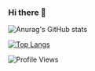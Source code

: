 ### Hi there 👋

![Anurag's GitHub stats](https://github-readme-stats.vercel.app/api?username=marumaru-work&show_icons=true&theme=radical)

[![Top Langs](https://github-readme-stats.vercel.app/api/top-langs/?username=marumaru-work)](https://github.com/anuraghazra/github-readme-stats)

![Profile Views](https://img.shields.io/badge/Profile-Views-blue)

<!--
**marumaru-work/marumaru-work** is a ✨ _special_ ✨ repository because its `README.md` (this file) appears on your GitHub profile.

Here are some ideas to get you started:

- 🔭 I’m currently working on ...
- 🌱 I’m currently learning ...
- 👯 I’m looking to collaborate on ...
- 🤔 I’m looking for help with ...
- 💬 Ask me about ...
- 📫 How to reach me: ...
- 😄 Pronouns: ...
- ⚡ Fun fact: ...
-->
